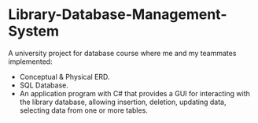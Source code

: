 # Library-Database-Management-System
A university project for database course where me and my teammates implemented:
- Conceptual & Physical ERD.
- SQL Database.
- An application program with C# that provides a GUI for interacting with the library database, allowing insertion, deletion, updating data, selecting data from one or more tables.
